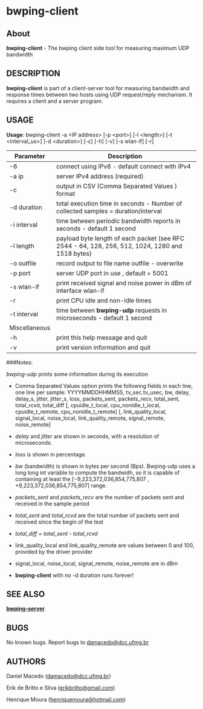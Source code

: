 bwping-client
=========

About
-------
**bwping-client** - The bwping client side tool for measuring maximum UDP bandwidth

DESCRIPTION
-------
**bwping-client** is part of a client-server tool for measuring bandwidth and response times between two hosts using UDP request/reply mechanism. It requires a client and a server program.

USAGE
-------
**Usage**: bwping-client -a &lt;IP address\> [-p &lt;port>] [-l &lt;length>] [-t &lt;interval_us>] [-d &lt;duration>] [-c] [-h] [-v] [-s wlan-if] [-r]

| Parameter | Description |
---| ---|
-6 | connect using IPv6 - default connect with IPv4 |
-a ip   | server IPv4 address (required) |
-c | output in CSV (Comma Separated Values ) format  |
-d duration | total execution time in seconds - Number of collected samples = duration/interval |
-i interval | time between periodic bandwidth reports in seconds - default 1 second |
-l length  | payload byte length of each packet  (see RFC 2544 - 64, 128, 256, 512, 1024, 1280 and 1518 bytes) |
-o outfile | record output to file name outfile - overwrite |
-p port | server UDP port in use , default = 5001 |
-s wlan-if | print received signal and noise power in dBm of interface wlan-if
-r | print CPU idle and non-idle times
-t interval | time between **bwping-udp** requests in microseconds - default 1 second |
Miscellaneous |
-h | print this help message and quit |
-v | print version information and quit |

###Notes:

*bwping-udp* prints some information during its execution
  * Comma Separated Values  option prints the following fields in each line, one line per sample:
  YYYYMMDDHHMMSS, tv_sec.tv_usec, bw, delay, delay_s, jitter, jitter_s, loss, packets_sent, packets_recv, total_sent, total_rcvd, total_diff
  [, cpuidle_t_local, cpu_nonidle_t_local, cpuidle_t_remote, cpu_nonidle_t_remote]
  [, link_quality_local, signal_local, noise_local, link_quality_remote, signal_remote, noise_remote]

  * *delay* and *jitter* are shown in seconds, with a resolution of microseconds.

  * *loss* is shown in percentage.

  * *bw* (bandwidth) is shown in bytes per second (Bps). Bwping-udp uses a long long int variable to compute the bandwidh, so it is capable of containing at least the [−9,223,372,036,854,775,807 , +9,223,372,036,854,775,807] range.

  * *packets_sent* and *packets_recv* are the number of packets sent and received in the sample period

  * *total_sent* and *total_rcvd* are the total number of packets sent and received since the begin of the test

  * *total_diff* = *total_sent* - *total_rcvd*

  * link_quality_local and link_quality_remote are values between 0 and 100, provided by the driver provider

  * signal_local, noise_local, signal_remote, noise_remote are in dBm

  * **bwping-client** with no -d duration runs forever!

SEE ALSO
-------
**[bwping-server](https://github.com/h3dema/bwping-udp/blob/master/docs/bwping-server.md)**

BUGS
-------
No known bugs.
Report bugs to <damacedo@dcc.ufmg.br>

AUTHORS
-------
Daniel Macedo ([damacedo@dcc.ufmg.br](damacedo@dcc.ufmg.br))

Erik de Britto e Silva (erikbritto@gmail.com)

Henrique Moura (henriquemoura@hotmail.com)
